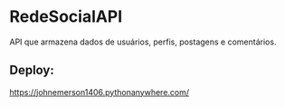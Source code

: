 # RedeSocialAPI
API que armazena dados de usuários, perfis, postagens e comentários.

## Deploy:
https://johnemerson1406.pythonanywhere.com/

